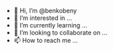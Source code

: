- 👋 Hi, I’m @benkobeny
- 👀 I’m interested in ...
- 🌱 I’m currently learning ...
- 💞️ I’m looking to collaborate on ...
- 📫 How to reach me ...

<!---
benkobeny/benkobeny is a ✨ special ✨ repository because its `README.md` (this file) appears on your GitHub profile.
You can click the Preview link to take a look at your changes.
--->
